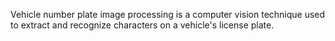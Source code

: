 Vehicle number plate image processing is a computer vision technique used to extract and recognize characters on a vehicle's license plate.
